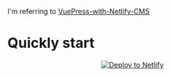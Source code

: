 I'm referring to [VuePress-with-Netlify-CMS](https://github.com/petedavisdev/VuePress-with-Netlify-CMS)

# Quickly start
<a href="https://app.netlify.com/start/deploy?repository=https://github.com/tsutoringo/VitePress-with-Netlify-CMS&amp;stack=cms" style="display:block; text-align:center"><img src="https://www.netlify.com/img/deploy/button.svg" alt="Deploy to Netlify"></a>
